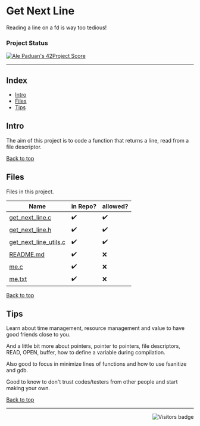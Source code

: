 # Get Next Line
Reading a line on a fd is way too tedious!

### Project Status

[![Ale Paduan's 42Project Score](https://badge42.herokuapp.com/api/project/apaduan-/get_next_line)](https://projects.intra.42.fr/42cursus-libft/apaduan-)

--------------------
<a id='indice'></a>
## Index
- [Intro](#intro)
- [Files](#files)
- [Tips](#tips)


<a id='intro'></a>
## Intro
The aim of this project is to code a function that returns a line, read from a file descriptor. 

[Back to top](#indice)


<a id='files'></a>
## Files
Files in this project.

| Name | in Repo? | allowed? |
| --- | --- | --- |
| [get_next_line.c](https://github.com/oskadoskaposka/gnl/blob/main/get_next_line.c) | ✔️ | ✔️ |
| [get_next_line.h](https://github.com/oskadoskaposka/gnl/blob/main/get_next_line.h) | ✔️ | ✔️ |
| [get_next_line_utils.c](https://github.com/oskadoskaposka/gnl/blob/main/get_next_line_utils.c) |  ✔️ | ✔️ |
| [README.md](https://github.com/oskadoskaposka/gnl/blob/main/README.md) | ✔️ | ❌ |
| [me.c]() | ✔️ | ❌ |
| [me.txt]()  | ✔️ | ❌ |

<!-- ✔️ -->
<!-- ❌ -->
<!-- [Mensagem a ser exibida](arquivo/caminho link) -->

[Back to top](#indice)


<a id='tips'></a>
## Tips
Learn about time management, resource management and value to have good friends close to you.

And a little bit more about pointers, pointer to pointers, file descriptors, READ, OPEN, buffer, how to define a variable during compilation.

Also good to focus in minimize lines of functions and how to use fsanitize and gdb. 

Good to know to don't trust codes/testers from other people and start making your own. 

[Back to top](#indice)

--------------------

<img align="right" src="https://komarev.com/ghpvc/?username=oskadoskaposka&color=lightgrey&style=flat&label=visitors" alt="Visitors badge" />

<!-- Badge do Projeto => https://github.com/JaeSeoKim/badge42 -->

<!-- 
links para guardar

https://www.ti-enxame.com/pt/c/qual-e-diferenca-entre-char-const-e-const-char/957524743/ 
https://stackoverflow.com/questions/1789594/how-do-i-write-the-cd-command-in-a-makefile
-->